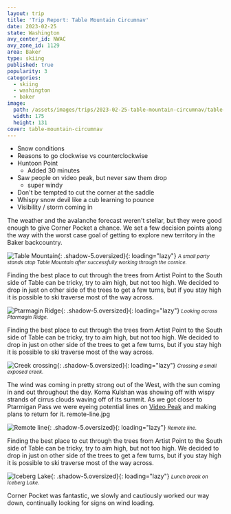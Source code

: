 ```yaml
---
layout: trip
title: 'Trip Report: Table Mountain Circumnav'
date: 2023-02-25
state: Washington
avy_center_id: NWAC
avy_zone_id: 1129
area: Baker
type: skiing
published: true
popularity: 3
categories:
  - skiing
  - washington
  - baker
image:
  path: /assets/images/trips/2023-02-25-table-mountain-circumnav/table-mountain-circumnav-thumb.jpg
  width: 175
  height: 131
cover: table-mountain-circumnav
---
```


- Snow conditions
- Reasons to go clockwise vs counterclockwise
- Huntoon Point
  - Added 30 minutes
- Saw people on video peak, but never saw them drop
  - super windy
- Don't be tempted to cut the corner at the saddle
- Whispy snow devil like a cub learning to pounce
- Visibility / storm coming in

The weather and the avalanche forecast weren't stellar, but they were good
enough to give Corner Pocket a chance. We set a few decision points along the
way with the worst case goal of getting to explore new territory in the Baker
backcountry.

![Table Mountain](/assets/images/trips/2023-02-25-table-mountain-circumnav/cornice-approach.jpg "Table Mountain"){: .shadow-5.oversized}{: loading="lazy"} <small><i>A small party stands atop Table Mountain after successfully working through the cornice.</i></small>

Finding the best place to cut through the trees from Artist Point to the South
side of Table can be tricky, try to aim high, but not too high. We decided to
drop in just on other side of the trees to get a few turns, but if you stay
high it is possible to ski traverse most of the way across.

![Ptarmagin Ridge](/assets/images/trips/2023-02-25-table-mountain-circumnav/ptarmigan-ridge.jpg "Ptarmagin Ridge"){: .shadow-5.oversized}{: loading="lazy"} <small><i>Looking across Ptarmagin Ridge.</i></small>

Finding the best place to cut through the trees from Artist Point to the South
side of Table can be tricky, try to aim high, but not too high. We decided to
drop in just on other side of the trees to get a few turns, but if you stay
high it is possible to ski traverse most of the way across.

![Creek crossing](/assets/images/trips/2023-02-25-table-mountain-circumnav/creek-crossing.jpg "Creek crossing"){: .shadow-5.oversized}{: loading="lazy"} <small><i>Crossing a small exposed creek.</i></small>

The wind was coming in pretty strong out of the West, with the sun coming in
and out throughout the day. Koma Kulshan was showing off with wispy strands of
cirrus clouds waving off of its summit. As we got closer to Ptarmigan Pass we
were eyeing potential lines on [Video Peak](/trips/north-face-video-peak.html)
and making plans to return for it.
remote-line.jpg

![Remote line](/assets/images/trips/2023-02-25-table-mountain-circumnav/remote-line.jpg "Remote line"){: .shadow-5.oversized}{: loading="lazy"} <small><i>Remote line.</i></small>

Finding the best place to cut through the trees from Artist Point to the South
side of Table can be tricky, try to aim high, but not too high. We decided to
drop in just on other side of the trees to get a few turns, but if you stay
high it is possible to ski traverse most of the way across.

![Iceberg Lake](/assets/images/trips/2023-02-25-table-mountain-circumnav/iceberg-lake.jpg "Iceberg Lake"){: .shadow-5.oversized}{: loading="lazy"} <small><i>Lunch break on Iceberg Lake.</i></small>

Corner Pocket was fantastic, we slowly and cautiously worked our way down,
continually looking for signs on wind loading.
